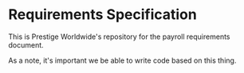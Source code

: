# Requirements Specification

This is Prestige Worldwide's repository for the payroll requirements document.

As a note, it's important we be able to write code based on this thing.
